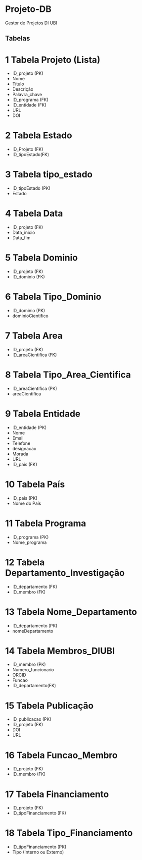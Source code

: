 # Projeto-DB
Gestor de Projetos DI UBI

## Tabelas 

# 1 Tabela Projeto (Lista)
- ID_projeto (PK)
- Nome
- Título
- Descrição
- Palavra_chave
- ID_programa (FK)
- ID_entidade (FK)
- URL
- DOI

# 2 Tabela Estado
- ID_Projeto (FK)
- ID_tipoEstado(FK)

# 3 Tabela tipo_estado
- ID_tipoEstado (PK)
- Estado

# 4 Tabela Data
- ID_projeto (FK)
- Data_inicio
- Data_fim

# 5 Tabela Dominio
- ID_projeto (FK)
- ID_dominio (FK)

# 6 Tabela Tipo_Dominio
- ID_dominio (PK)
- dominioCientifico

# 7 Tabela Area
- ID_projeto (FK)
- ID_areaCientifica (FK)

# 8 Tabela Tipo_Area_Cientifica
- ID_areaCientifica (PK)
- areaCientifica
  
# 9 Tabela Entidade
- ID_entidade (PK)
- Nome
- Email
- Telefone
- designacao
- Morada
- URL
- ID_pais (FK)

# 10 Tabela País
- ID_pais (PK)
- Nome do País

# 11 Tabela Programa
- ID_programa (PK)
- Nome_programa

# 12 Tabela Departamento_Investigação 
- ID_departamento (FK)
- ID_membro (FK)

# 13 Tabela Nome_Departamento
- ID_departamento (PK)
- nomeDepartamento
  
# 14 Tabela Membros_DIUBI
- ID_membro (PK)
- Numero_funcionario
- ORCID
- Funcao
- ID_departamento(FK)

# 15 Tabela Publicação
- ID_publicacao (PK)
- ID_projeto (FK)
- DOI
- URL

# 16 Tabela Funcao_Membro
- ID_projeto (FK)
- ID_membro (FK)

# 17 Tabela Financiamento
- ID_projeto (FK)
- ID_tipoFinanciamento (FK)

# 18 Tabela Tipo_Financiamento
- ID_tipoFinanciamento (PK)
- Tipo (Interno ou Externo)

